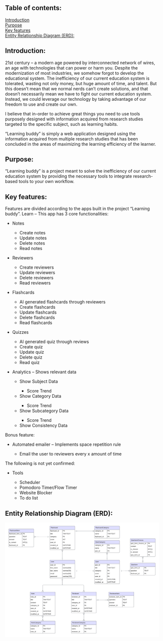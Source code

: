 
<h2>Table of contents:</h2>
<a href="#INTRO">Introduction</a><br />
<a href="#PURPOSE">Purpose</a><br />
<a href="#KEYFEATURES">Key features</a><br/>
<a href="#ERD">Entity Relationship Diagram (ERD):</a><br/>

<h2 id="INTRO">Introduction:</h2>

<p>
  21st century – a modern age powered by interconnected network of wires, an age
  with technologies that can power or harm you. Despite the modernization of
  most industries, we somehow forgot to develop the educational system. The
  inefficiency of our current education system is tolerated, wasting not only
  money, but huge amount of time, and talent. But this doesn’t mean that we
  normal nerds can’t create solutions, and that doesn’t necessarily mean we have
  to fight our current education system. Instead, we could leverage our
  technology by taking advantage of our freedom to use and create our own.
</p>

<p>
  I believe that in-order to achieve great things you need to use tools
  purposely designed with information acquired from research studies targeted to
  the specific subject, such as learning habits.
</p>

<p>
  “Learning buddy” is simply a web application designed using the information
  acquired from multiple research studies that has been concluded in the areas
  of maximizing the learning efficiency of the learner.
</p>
<h2 id="PURPOSE">Purpose:</h2>

<p>
  “Learning buddy” is a project meant to solve the inefficiency of our current
  education system by providing the necessary tools to integrate research-based
  tools to your own workflow.
</p>

<h2 id="KEYFEATURES">Key features:</h2>

<p>
  Features are divided according to the apps built in the project “Learning
  buddy”. Learn – This app has 3 core functionalities:
</p>

<ul>
  <li>Notes</li>
  <ul>
    <li>Create notes</li>
    <li>Update notes</li>
    <li>Delete notes</li>
    <li>Read notes</li>
  </ul>
</ul>
<ul>
  <li>Reviewers</li>
  <ul>
    <li>Create reviewers</li>
    <li>Update reviewers</li>
    <li>Delete reviewers</li>
    <li>Read reviewers</li>
  </ul>
</ul>
<ul>
  <li>Flashcards</li>
  <ul>
    <li>AI generated flashcards through reviewers</li>
    <li>Create flashcards</li>
    <li>Update flashcards</li>
    <li>Delete flashcards</li>
    <li>Read flashcards</li>
  </ul>
</ul>
<ul>
  <li>Quizzes</li>
  <ul>
    <li>AI generated quiz through reviews</li>
    <li>Create quiz</li>
    <li>Update quiz</li>
    <li>Delete quiz</li>
    <li>Read quiz</li>
  </ul>
</ul>

<ul>
  <li>Analytics – Shows relevant data</li>
  <ul>
    <li>Show Subject Data</li>
    <ul>
      <li>Score Trend</li>
    </ul>

  <li>Show Category Data</li>
    <ul>
      <li>Score Trend</li>
    </ul>

  <li>Show Subcategory Data</li>
    <ul>
      <li>Score Trend</li>
    </ul>

  <li>Show Consistency Data</li>
  </ul>
</ul>

Bonus feature:
<ul>
  <li>Automated emailer – Implements space repetition rule</li>
  <ul>
    <li>Email the user to reviewers every x amount of time</li>
  </ul>
</ul>

The following is not yet confirmed:
<ul>
  <li>Tools</li>
  <ul>
    <li>Scheduler</li>
    <li>Pomodoro Timer/Flow Timer</li>
    <li>Website Blocker</li>
    <li>To do list</li>
  </ul>
</ul>

<h2 id="ERD">Entity Relationship Diagram (ERD):</h2>
<img src="./images/ERD.png">